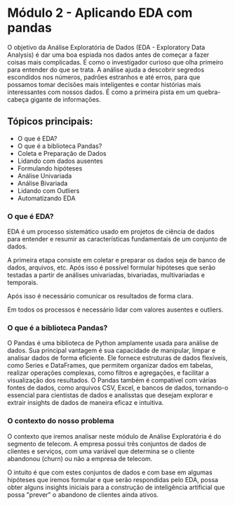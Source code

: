 # Módulo 2 - Aplicando EDA com pandas

O objetivo da Análise Exploratória de Dados (EDA - Exploratory Data Analysis) é dar uma boa espiada nos dados antes de começar a fazer coisas mais complicadas. É como o investigador curioso que olha primeiro para entender do que se trata. A análise ajuda a descobrir segredos escondidos nos números, padrões estranhos e até erros, para que possamos tomar decisões mais inteligentes e contar histórias mais interessantes com nossos dados. É como a primeira pista em um quebra-cabeça gigante de informações.

## Tópicos principais:

- O que é EDA?
- O que é a biblioteca Pandas?
- Coleta e Preparação de Dados
- Lidando com dados ausentes
- Formulando hipóteses 
- Análise Univariada
- Análise Bivariada
- Lidando com Outliers
- Automatizando EDA

### O que é EDA?

EDA é um processo sistemático usado em projetos de ciência de dados para entender e resumir as características fundamentais de um conjunto de dados.

A primeira etapa consiste em coletar e preparar os dados seja de banco de dados, arquivos, etc. Após isso é possível formular hipóteses que serão testadas a partir de análises univariadas, bivariadas, multivariadas e temporais.

Após isso é necessário comunicar os resultados de forma clara.

Em todos os processos é necessário lidar com valores ausentes e outliers.

### O que é a biblioteca Pandas?

O Pandas é uma biblioteca de Python amplamente usada para análise de dados. Sua principal vantagem é sua capacidade de manipular, limpar e analisar dados de forma eficiente. Ele fornece estruturas de dados flexíveis, como Series e DataFrames, que permitem organizar dados em tabelas, realizar operações complexas, como filtros e agregações, e facilitar a visualização dos resultados. O Pandas também é compatível com várias fontes de dados, como arquivos CSV, Excel, e bancos de dados, tornando-o essencial para cientistas de dados e analisstas que desejam explorar e extrair insights de dados de maneira eficaz e intuitiva.

### O contexto do nosso problema

O contexto que iremos analisar neste módulo de Análise Exploratória é do segmento de telecom. A empresa possui três conjuntos de dados de clientes e serviços, com uma variável que determina se o cliente abandonou (churn) ou não a empresa de telecom.

O intuito é que com estes conjuntos de dados e com base em algumas hipóteses que iremos formular e que serão respondidas pelo EDA, possa obter alguns insights iniciais para a construção de inteligência artificial que possa "prever" o abandono de clientes ainda ativos.